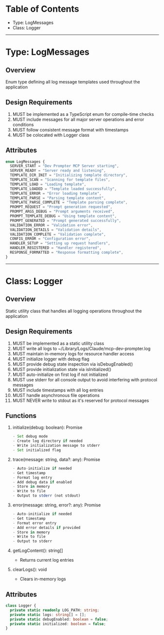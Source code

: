 <!--
Copyright (c) 2024 Martin Bechard <martin.bechard@DevConsult.ca>
This software is licensed under the MIT License.
File: /Users/martinbechard/dev/mcp-dev-prompter/design/Logger.md
This was generated by Claude Sonnet 3.5, with the assistance of my human mentor

Design document for the Logger utility class and its associated types
Because printf debugging is so last century! 📝
-->

# Table of Contents

- Type: LogMessages
- Class: Logger

---

# Type: LogMessages

## Overview

Enum type defining all log message templates used throughout the application

## Design Requirements

1. MUST be implemented as a TypeScript enum for compile-time checks
2. MUST include messages for all major server operations and error conditions
3. MUST follow consistent message format with timestamps
4. MUST be colocated with Logger class

## Attributes

```typescript
enum LogMessages {
  SERVER_START = "Dev Prompter MCP Server starting",
  SERVER_READY = "Server ready and listening",
  TEMPLATE_DIR_INIT = "Initializing template directory",
  TEMPLATE_SCAN = "Scanning for template files",
  TEMPLATE_LOAD = "Loading template",
  TEMPLATE_LOADED = "Template loaded successfully",
  TEMPLATE_ERROR = "Error loading template",
  TEMPLATE_PARSE = "Parsing template content",
  TEMPLATE_PARSE_COMPLETE = "Template parsing complete",
  PROMPT_REQUEST = "Prompt generation requested",
  PROMPT_ARGS_DEBUG = "Prompt arguments received",
  PROMPT_TEMPLATE_DEBUG = "Using template content",
  PROMPT_GENERATED = "Prompt generated successfully",
  VALIDATION_ERROR = "Validation error",
  VALIDATION_DETAILS = "Validation details",
  VALIDATION_COMPLETE = "Validation complete",
  CONFIG_ERROR = "Configuration error",
  HANDLER_SETUP = "Setting up request handlers",
  HANDLER_REGISTERED = "Handler registered",
  RESPONSE_FORMATTED = "Response formatting complete",
}
```

---

# Class: Logger

## Overview

Static utility class that handles all logging operations throughout the application

## Design Requirements

1. MUST be implemented as a static utility class
2. MUST write all logs to ~/Library/Logs/Claude/mcp-dev-prompter.log
3. MUST maintain in-memory logs for resource handler access
4. MUST initialize logger with debug flag
5. MUST provide debug state inspection via isDebugEnabled()
6. MUST provide initialization state via isInitialized()
7. MUST auto-initialize on first log if not initialized
8. MUST use stderr for all console output to avoid interfering with protocol messages
9. MUST include timestamps with all log entries
10. MUST handle asynchronous file operations
11. MUST NEVER write to stdout as it's reserved for protocol messages

## Functions

1. initialize(debug: boolean): Promise<void>

   ```typescript
   - Set debug mode
   - Create log directory if needed
   - Write initialization message to stderr
   - Set initialized flag
   ```

2. trace(message: string, data?: any): Promise<void>

   ```typescript
   - Auto-initialize if needed
   - Get timestamp
   - Format log entry
   - Add debug data if enabled
   - Store in memory
   - Write to file
   - Output to stderr (not stdout)
   ```

3. error(message: string, error?: any): Promise<void>

   ```typescript
   - Auto-initialize if needed
   - Get timestamp
   - Format error entry
   - Add error details if provided
   - Store in memory
   - Write to file
   - Output to stderr
   ```

4. getLogContent(): string[]

   - Returns current log entries

5. clearLogs(): void
   - Clears in-memory logs

## Attributes

```typescript
class Logger {
  private static readonly LOG_PATH: string;
  private static logs: string[] = [];
  private static debugEnabled: boolean = false;
  private static initialized: boolean = false;
}
```
